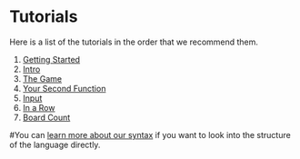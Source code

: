 # Tutorials

Here is a list of the tutorials in the order that we recommend them.

1. [Getting Started](GettingStarted)
2. [Intro](Intro)
3. [The Game](TheGame)
4. [Your Second Function](Function)
5. [Input](Input)
6. [In a Row](InARow)
7. [Board Count](BoardCount)

#You can [learn more about our syntax](../Documentation/Syntax) if you want to look into the structure of the language directly.
